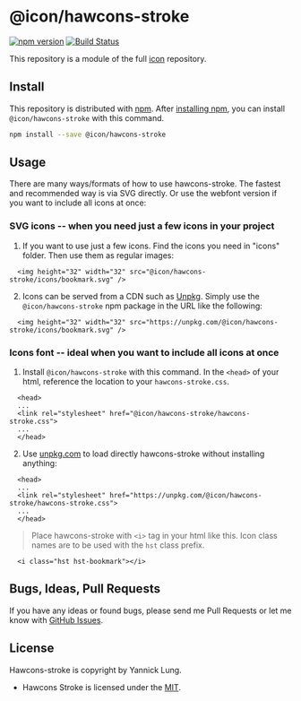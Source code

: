 # @icon/hawcons-stroke

[![npm version](https://img.shields.io/npm/v/@icon/hawcons-stroke.svg)](https://www.npmjs.org/package/@icon/hawcons-stroke)
[![Build Status](https://travis-ci.org/icon/icon.svg?branch=master)](https://travis-ci.org/icon/icon)

This repository is a module of the full [icon][icon] repository.

## Install

This repository is distributed with [npm]. After [installing npm][install-npm], you can install `@icon/hawcons-stroke` with this command.

```bash
npm install --save @icon/hawcons-stroke
```

## Usage

There are many ways/formats of how to use hawcons-stroke. The fastest and recommended way is via SVG directly. Or use the webfont version if you want to include all icons at once:

### SVG icons -- when you need just a few icons in your project

  1. If you want to use just a few icons. Find the icons you need in "icons" folder. Then use them as regular images:

```
  <img height="32" width="32" src="@icon/hawcons-stroke/icons/bookmark.svg" />
```

  2. Icons can be served from a CDN such as [Unpkg][Unpkg]. Simply use the `@icon/hawcons-stroke` npm package in the URL like the following:

```
  <img height="32" width="32" src="https://unpkg.com/@icon/hawcons-stroke/icons/bookmark.svg" />
```

### Icons font -- ideal when you want to include all icons at once

  1. Install `@icon/hawcons-stroke` with this command. In the `<head>` of your html, reference the location to your `hawcons-stroke.css`.

```
  <head>
  ...
  <link rel="stylesheet" href="@icon/hawcons-stroke/hawcons-stroke.css">
  ...
  </head>
```

  2. Use [unpkg.com][Unpkg] to load directly hawcons-stroke without installing anything:

```
  <head>
  ...
  <link rel="stylesheet" href="https://unpkg.com/@icon/hawcons-stroke/hawcons-stroke.css">
  ...
  </head>
```

> Place hawcons-stroke with `<i>` tag in your html like this. Icon class names are to be used with the `hst` class prefix.

```
  <i class="hst hst-bookmark"></i>
```


## Bugs, Ideas, Pull Requests

If you have any ideas or found bugs, please send me Pull Requests or let me know with [GitHub Issues][github issues].

## License

Hawcons-stroke is copyright by Yannick Lung.

- Hawcons Stroke is licensed under the [MIT][license].

[license]: https://github.com/thecreation/icons/blob/master/modules/hawcons-stroke/LICENSE
[icon]: https://github.com/thecreation/icons
[npm]: https://www.npmjs.com/
[install-npm]: https://docs.npmjs.com/getting-started/installing-node
[sass]: http://sass-lang.com/
[github issues]: https://github.com/thecreation/icons/issues
[Unpkg]: https://unpkg.com